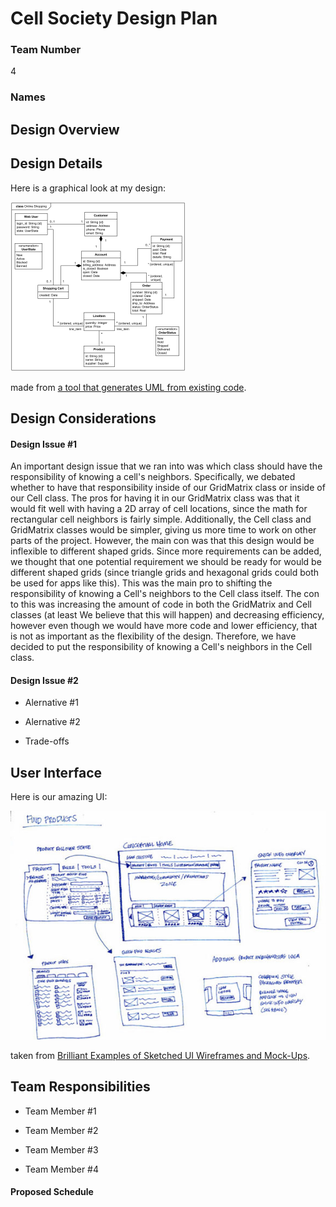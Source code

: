 # Cell Society Design Plan
### Team Number
4
### Names


## Design Overview


## Design Details

Here is a graphical look at my design:

![This is cool, too bad you can't see it](images/online-shopping-uml-example.png "An initial UI")

made from [a tool that generates UML from existing code](http://staruml.io/).


## Design Considerations

#### Design Issue #1

An important design issue that we ran into was which class should have the responsibility of knowing a
cell's neighbors. Specifically, we debated whether to have that responsibility inside of
our GridMatrix class or inside of our Cell class. The pros for having it in our GridMatrix class
was that it would fit well with having a 2D array of cell locations, since the math for rectangular
cell neighbors is fairly simple. Additionally, the Cell class and GridMatrix classes would be 
simpler, giving us more time to work on other parts of the project. However, the main con was that
this design would be inflexible to different shaped grids. Since more requirements can be added,
we thought that one potential requirement we should be ready for would be different shaped grids
(since triangle grids and hexagonal grids could both be used for apps like this). This was the main 
pro to shifting the responsibility of knowing a Cell's neighbors to the Cell class itself. The con
to this was increasing the amount of code in both the GridMatrix and Cell classes (at least We 
believe that this will happen) and decreasing efficiency, however even though we would have more
code and lower efficiency, that is not as important as the flexibility of the design. Therefore,
we have decided to put the responsibility of knowing a Cell's neighbors in the Cell class.


#### Design Issue #2

 * Alernative #1

 * Alernative #2

 * Trade-offs



## User Interface

Here is our amazing UI:

![This is cool, too bad you can't see it](images/29-sketched-ui-wireframe.jpg "An alternate design")

taken from [Brilliant Examples of Sketched UI Wireframes and Mock-Ups](https://onextrapixel.com/40-brilliant-examples-of-sketched-ui-wireframes-and-mock-ups/).


## Team Responsibilities

 * Team Member #1

 * Team Member #2

 * Team Member #3

 * Team Member #4


#### Proposed Schedule
